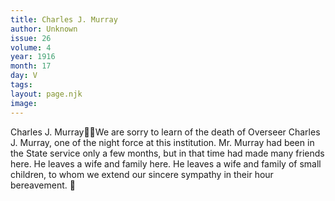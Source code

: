 ```yaml
---
title: Charles J. Murray
author: Unknown
issue: 26
volume: 4
year: 1916
month: 17
day: V
tags:
layout: page.njk
image:
---
```

Charles J. MurrayWe are sorry to learn of the death of Overseer Charles J. Murray, one of the night force at this institution. Mr. Murray had been in the State service only a few months, but in that time had made many friends here. He leaves a wife and family here. He leaves a wife and family of small children, to whom we extend our sincere sympathy in their hour bereavement. 
